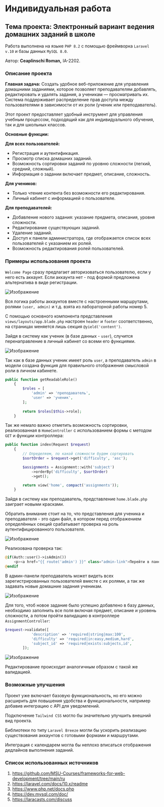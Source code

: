 # Индивидуальная работа

## Тема проекта: Электронный вариант ведения домашних заданий в школе

Работа выполнена на языке `PHP 8.2` с помощью фреймворка `Laravel v.10` и базы данных `MySQL 8.0`.

Автор: **Ceaplinschi Roman,** IA-2202.

### Описание проекта

**Главная задача:**
Создать удобное веб-приложение для управления домашними заданиями, которое позволяет преподавателям добавлять, редактировать и удалять задания, а ученикам — просматривать их. Система поддерживает распределение прав доступа между пользователями в зависимости от их роли (ученик или преподаватель).

Этот проект предоставляет удобный инструмент для управления учебным процессом, подходящий как для индивидуального обучения, так и для школьных классов.

**Основные функции:**

**Для всех пользователей:**

- Регистрация и аутентификация.
- Просмотр списка домашних заданий.
- Возможность сортировки заданий по уровню сложности (легкий, средний, сложный).
- Информация о задании включает предмет, описание, сложность.

**Для учеников:**

- Только чтение контента без возможности его редактирования.
- Личный кабинет с информацией о пользователе.

**Для преподавателей:**

- Добавление нового задания: указание предмета, описания, уровня сложности.
- Редактирование существующих заданий.
- Удаление заданий.
- Доступ к панели администратора, где отображается список всех пользователей с указанием их ролей.
- Возможность редактирования ролей пользователей.

### Примеры использования проекта

`Welcome Page` сразу предлагает авторизоваться пользователю, если у него есть аккаунт. Если аккаунта нет - под формой предложена альтернатива в виде регистрации.

![Изображение](Скриншоты/welcome_page.PNG)

Вся логика работы аккаунтов вместе с настроенными маршрутами, ролями `(user, admin)` и т.д. взята из лабораторной работы номер 5.

С помощью основного компонента представления `views/layouts/app.blade.php` настроен `header` и `footer` соответственно, на страницах меняется лишь секция `@yield('content')`.

Зайдя в систему как ученик (в базе данных - `user`), случится перенаправление в личный кабинет со всеми его функциями.

![Изображение](Скриншоты/user.PNG)

Так как в базе данных ученик имеет роль `user`, а преподаватель `admin` в модели создана функция для правильного отображения смысловой роли в личном кабинете.

```php
public function getReadableRole()
    {
        $roles = [
            'admin' => 'преподаватель',
            'user' => 'ученик',
        ];
        
        return $roles[$this->role];
    }
```

Так же немало важно отметить возможность сортировки, реализованная в `HomeController` с использованием формы с методом `GET` и функции контроллера:
```php
public function index(Request $request)
    {
        // Определяем, по какой сложности будем сортировать
        $sortOrder = $request->get('difficulty', 'asc');

        $assignments = Assignment::with('subject')
            ->orderBy('difficulty', $sortOrder)
            ->get();

        return view('home', compact('assignments'));
    }
```

Зайдя в систему как преподаватель, представление `home.blade.php` заиграет новыми красками.

Обратить внимание стоит на то, что представления для ученика и преподавателя - это один файл, в котором перед отображением определённых секций срабатывает проверка на роль аутентифицированного пользователя.

![Изображение](Скриншоты/admin.PNG)

Реализована проверка так:

```php
@if(Auth::user()->isAdmin())
    <p><a href="{{ route('admin') }}" class="admin-link">Перейти в панель преподавателя</a></p>
@endif
```

В админ-панели преподаватель может видеть всех зарегистрированных пользователей вместе с их ролями, а так же задавать новые домашние задания ученикам.

![Изображение](Скриншоты/admin_panel.PNG)

Для того, чтоб новое задание было успешно добавлено в базу данных, необходимо заполнить все поля включая предмет, описание и уровень сложности, а потом пройти валидацию в контроллере `AssignmentController`:

```php
$request->validate([
            'description' => 'required|string|max:100',
            'difficulty' => 'required|in:easy,medium,hard',
            'subject_id' => 'required|exists:subjects,id',
        ]);
```

![Изображение](Скриншоты/create.PNG)

Редактирование происходит аналогичным образом с такой же валидацией.

### Возможные улучшения

Проект уже включает базовую функциональность, но его можно расширить для повышения удобства и функциональности, например добавив интеграцию с API для уведомлений.

Подключение `Tailwind CSS` могло бы значительно улучшить внешний вид проекта.

Библиотеки по типу `Laravel Breeze` могли бы ускорить реализацию существования аккаунтов с готовыми формами и маршрутами.

Интеграция с календарем могла бы неплохо вписаться отображения дедлайнов выполнения заданий.

### Список использованных источников

1. https://github.com/MSU-Courses/frameworks-for-web-development/tree/main/ru
2. https://laravel.com/docs/10.x/readme
3. https://www.php.net/docs.php
4. https://dev.mysql.com/doc/
5. https://laracasts.com/discuss











